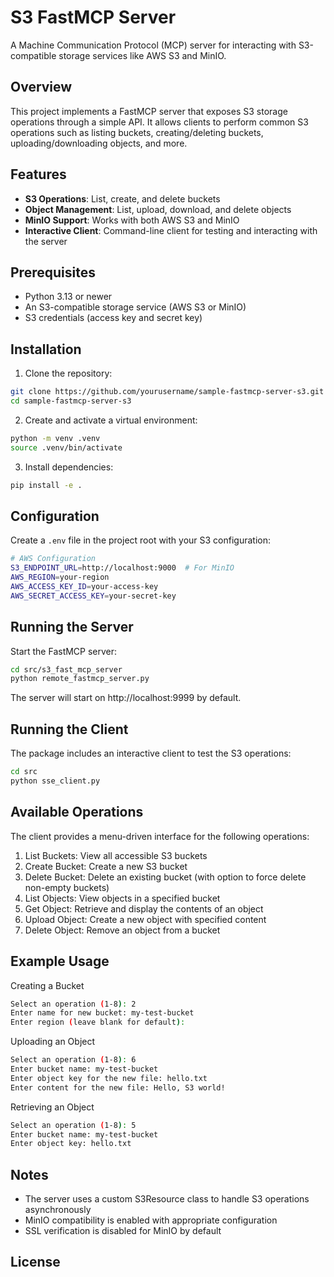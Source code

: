 # S3 FastMCP Server
A Machine Communication Protocol (MCP) server for interacting with S3-compatible storage services like AWS S3 and MinIO.

## Overview
This project implements a FastMCP server that exposes S3 storage operations through a simple API. It allows clients to perform common S3 operations such as listing buckets, creating/deleting buckets, uploading/downloading objects, and more.

## Features
 - **S3 Operations**: List, create, and delete buckets
 - **Object Management**: List, upload, download, and delete objects
 - **MinIO Support**: Works with both AWS S3 and MinIO
 - **Interactive Client**: Command-line client for testing and interacting with the server

## Prerequisites
 - Python 3.13 or newer
 - An S3-compatible storage service (AWS S3 or MinIO)
 - S3 credentials (access key and secret key)

## Installation
 1. Clone the repository:
 ```bash
 git clone https://github.com/yourusername/sample-fastmcp-server-s3.git
 cd sample-fastmcp-server-s3
 ```

 2. Create and activate a virtual environment:
 ```bash
 python -m venv .venv
 source .venv/bin/activate
 ```
 3. Install dependencies:
 ```bash
 pip install -e .
 ```

## Configuration
Create a `.env` file in the project root with your S3 configuration:
```bash
# AWS Configuration
S3_ENDPOINT_URL=http://localhost:9000  # For MinIO
AWS_REGION=your-region
AWS_ACCESS_KEY_ID=your-access-key
AWS_SECRET_ACCESS_KEY=your-secret-key
```

## Running the Server
Start the FastMCP server:
```bash
cd src/s3_fast_mcp_server
python remote_fastmcp_server.py
```

The server will start on http://localhost:9999 by default.

## Running the Client
The package includes an interactive client to test the S3 operations:
```bash
cd src
python sse_client.py
```

## Available Operations
The client provides a menu-driven interface for the following operations:

 1. List Buckets: View all accessible S3 buckets
 2. Create Bucket: Create a new S3 bucket
 3. Delete Bucket: Delete an existing bucket (with option to force delete non-empty buckets)
 4. List Objects: View objects in a specified bucket
 5. Get Object: Retrieve and display the contents of an object
 6. Upload Object: Create a new object with specified content
 7. Delete Object: Remove an object from a bucket

## Example Usage
Creating a Bucket
```bash
Select an operation (1-8): 2
Enter name for new bucket: my-test-bucket
Enter region (leave blank for default): 
```

Uploading an Object
```bash
Select an operation (1-8): 6
Enter bucket name: my-test-bucket
Enter object key for the new file: hello.txt
Enter content for the new file: Hello, S3 world!
```

Retrieving an Object
```bash
Select an operation (1-8): 5
Enter bucket name: my-test-bucket
Enter object key: hello.txt
```

## Notes
 - The server uses a custom S3Resource class to handle S3 operations asynchronously
 - MinIO compatibility is enabled with appropriate configuration
 - SSL verification is disabled for MinIO by default

## License
